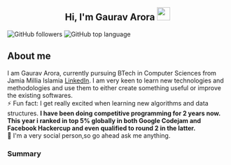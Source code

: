 <h2 align="center">Hi, I'm Gaurav Arora <img src="https://user-images.githubusercontent.com/39955420/147578264-bae0526c-028a-49d2-8af8-d08bb4edbd2a.gif" height="30" width="30"></h2>

![GitHub followers](https://img.shields.io/github/followers/gaurav1903?style=social) 
![GitHub top language](https://img.shields.io/github/languages/top/gaurav1903/shopping_app)

<h2>About me</h2>

I am Gaurav Arora, currently pursuing BTech in Computer Sciences from Jamia Millia Islamia [LinkedIn](https://www.linkedin.com/in/gaurav-arora-05a855198/). I am very keen to learn new technologies and methodologies and use them to either create something useful or improve the existing softwares.  
⚡ Fun fact: I get really excited when learning new algorithms and data structures. <b>I have been doing competitive programming for 2 years now. This year i ranked in top 5% globally in both Google Codejam and Facebook Hackercup and even qualified to round 2 in the latter.</b>  
💬 I'm a very social person,so go ahead ask me anything.
<!-- <h2 align="center"><img src=""></h2> -->
<h3>Summary</h3>
